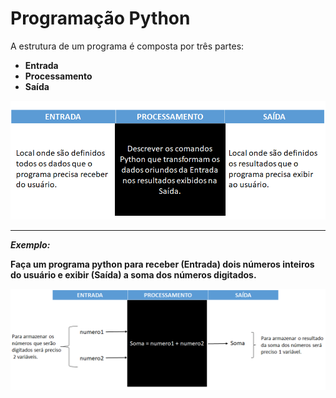 # Programação Python

A estrutura de um programa é composta por três partes:
+ **Entrada**
+ **Processamento**
+ **Saída** 

![programacao](/imagens/fases.png)

---
***Exemplo:***

**Faça um programa python para receber (Entrada) dois números inteiros do usuário e exibir (Saída) 
a soma dos números digitados.**  
 
 ![programacao](/imagens/exercicio.png)
